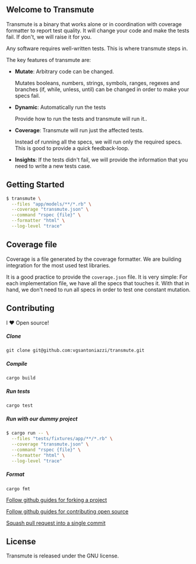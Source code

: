 ## Welcome to Transmute

Transmute is a binary that works alone or in coordination with coverage formatter to report test quality. It will change your code and make the tests fail. If don't, we will raise it for you.

Any software requires well-written tests. This is where transmute steps in.

The key features of transmute are:

* **Mutate**: Arbitrary code can be changed.

  Mutates booleans, numbers, strings, symbols, ranges, regexes and branches (if, while, unless, until)
  can be changed in order to make your specs fail.

* **Dynamic**: Automatically run the tests

  Provide how to run the tests and transmute will run it..

* **Coverage**: Transmute will run just the affected tests.

  Instead of running all the specs, we will run only the required specs.
  This is good to provide a quick feedback-loop.

* **Insights**: If the tests didn't fail, we will provide the information that you need to write a new tests case.

## Getting Started

```sh
$ transmute \
  --files "app/models/**/*.rb" \
  --coverage "transmute.json" \
  --command "rspec {file}" \
  --formatter "html" \
  --log-level "trace"
```

## Coverage file

Coverage is a file generated by the coverage formatter. We are building integration for the most used test libraries.

It is a good practice to provide the `coverage.json` file. It is very simple: For each implementation file, we have all the specs that touches it.
With that in hand, we don't need to run all specs in order to test one constant mutation.

## Contributing

I :heart: Open source!

##### Clone

```
git clone git@github.com:vgsantoniazzi/transmute.git
```

##### Compile

```
cargo build
```

##### Run tests

```
cargo test
```

##### Run with our dummy project

```sh
$ cargo run -- \
  --files "tests/fixtures/app/**/*.rb" \
  --coverage "transmute.json" \
  --command "rspec {file}" \
  --formatter "html" \
  --log-level "trace"
```

##### Format

```
cargo fmt
```

[Follow github guides for forking a project](https://guides.github.com/activities/forking/)

[Follow github guides for contributing open source](https://guides.github.com/activities/contributing-to-open-source/#contributing)

[Squash pull request into a single commit](http://eli.thegreenplace.net/2014/02/19/squashing-github-pull-requests-into-a-single-commit/)

## License

Transmute is released under the GNU license.
